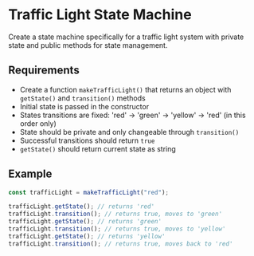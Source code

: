 # Traffic Light State Machine

Create a state machine specifically for a traffic light system with private state and public methods for state management.

## Requirements
- Create a function `makeTrafficLight()` that returns an object with `getState()` and `transition()` methods
- Initial state is passed in the constructor
- States transitions are fixed: 'red' -> 'green' -> 'yellow' -> 'red' (in this order only)
- State should be private and only changeable through `transition()`
- Successful transitions should return `true`
- `getState()` should return current state as string

## Example
```javascript
const trafficLight = makeTrafficLight("red");

trafficLight.getState(); // returns 'red'
trafficLight.transition(); // returns true, moves to 'green'
trafficLight.getState(); // returns 'green'
trafficLight.transition(); // returns true, moves to 'yellow'
trafficLight.getState(); // returns 'yellow'
trafficLight.transition(); // returns true, moves back to 'red'
```
